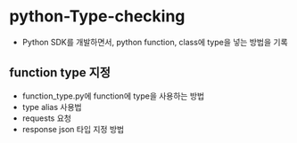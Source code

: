 # python-Type-checking
- Python SDK를 개발하면서, python function, class에 type을 넣는 방법을 기록


## function type 지정

- function_type.py에 function에 type을 사용하는 방법 
- type alias 사용법 
- requests 요청
- response json 타입 지정 방법